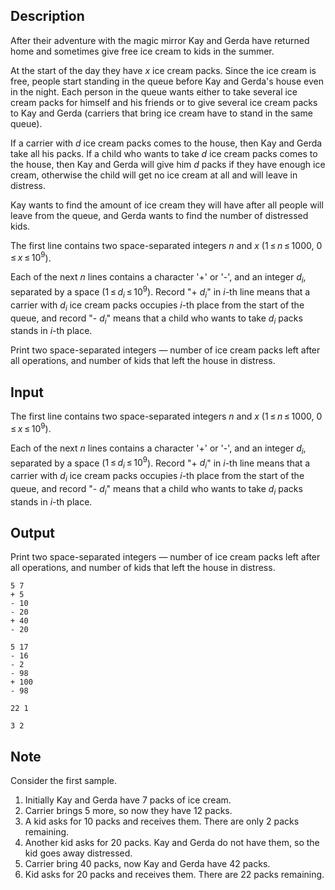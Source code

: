 ## Description

<div><p>After their adventure with the magic mirror Kay and Gerda have returned home and sometimes give free ice cream to kids in the summer.</p><p>At the start of the day they have <span class="tex-span"><i>x</i></span> ice cream packs. Since the ice cream is free, people start standing in the queue before Kay and Gerda's house even in the night. Each person in the queue wants either to take several ice cream packs for himself and his friends or to give several ice cream packs to Kay and Gerda (carriers that bring ice cream have to stand in the same queue).</p><p>If a carrier with <span class="tex-span"><i>d</i></span> ice cream packs comes to the house, then Kay and Gerda take all his packs. If a child who wants to take <span class="tex-span"><i>d</i></span> ice cream packs comes to the house, then Kay and Gerda will give him <span class="tex-span"><i>d</i></span> packs if they have enough ice cream, otherwise the child will get no ice cream at all and will leave in distress.</p><p>Kay wants to find the amount of ice cream they will have after all people will leave from the queue, and Gerda wants to find the number of distressed kids.</p></div><div class="input-specification"><p>The first line contains two space-separated integers <span class="tex-span"><i>n</i></span> and <span class="tex-span"><i>x</i></span> (<span class="tex-span">1 ≤ <i>n</i> ≤ 1000</span>, <span class="tex-span">0 ≤ <i>x</i> ≤ 10<sup class="upper-index">9</sup></span>).</p><p>Each of the next <span class="tex-span"><i>n</i></span> lines contains a character '<span class="tex-font-style-tt">+</span>' or '<span class="tex-font-style-tt">-</span>', and an integer <span class="tex-span"><i>d</i><sub class="lower-index"><i>i</i></sub></span>, separated by a space (<span class="tex-span">1 ≤ <i>d</i><sub class="lower-index"><i>i</i></sub> ≤ 10<sup class="upper-index">9</sup></span>). Record "<span class="tex-font-style-tt">+ </span><span class="tex-span"><i>d</i><sub class="lower-index"><i>i</i></sub></span>" in <span class="tex-span"><i>i</i></span>-th line means that a carrier with <span class="tex-span"><i>d</i><sub class="lower-index"><i>i</i></sub></span> ice cream packs occupies <span class="tex-span"><i>i</i></span>-th place from the start of the queue, and record "<span class="tex-font-style-tt">- </span><span class="tex-span"><i>d</i><sub class="lower-index"><i>i</i></sub></span>" means that a child who wants to take <span class="tex-span"><i>d</i><sub class="lower-index"><i>i</i></sub></span> packs stands in <span class="tex-span"><i>i</i></span>-th place.</p></div><div class="output-specification"><p>Print two space-separated integers&nbsp;— number of ice cream packs left after all operations, and number of kids that left the house in distress.</p></div>

## Input

<p>The first line contains two space-separated integers <span class="tex-span"><i>n</i></span> and <span class="tex-span"><i>x</i></span> (<span class="tex-span">1 ≤ <i>n</i> ≤ 1000</span>, <span class="tex-span">0 ≤ <i>x</i> ≤ 10<sup class="upper-index">9</sup></span>).</p><p>Each of the next <span class="tex-span"><i>n</i></span> lines contains a character '<span class="tex-font-style-tt">+</span>' or '<span class="tex-font-style-tt">-</span>', and an integer <span class="tex-span"><i>d</i><sub class="lower-index"><i>i</i></sub></span>, separated by a space (<span class="tex-span">1 ≤ <i>d</i><sub class="lower-index"><i>i</i></sub> ≤ 10<sup class="upper-index">9</sup></span>). Record "<span class="tex-font-style-tt">+ </span><span class="tex-span"><i>d</i><sub class="lower-index"><i>i</i></sub></span>" in <span class="tex-span"><i>i</i></span>-th line means that a carrier with <span class="tex-span"><i>d</i><sub class="lower-index"><i>i</i></sub></span> ice cream packs occupies <span class="tex-span"><i>i</i></span>-th place from the start of the queue, and record "<span class="tex-font-style-tt">- </span><span class="tex-span"><i>d</i><sub class="lower-index"><i>i</i></sub></span>" means that a child who wants to take <span class="tex-span"><i>d</i><sub class="lower-index"><i>i</i></sub></span> packs stands in <span class="tex-span"><i>i</i></span>-th place.</p>

## Output

<p>Print two space-separated integers&nbsp;— number of ice cream packs left after all operations, and number of kids that left the house in distress.</p>





```input1
5 7
+ 5
- 10
- 20
+ 40
- 20

```




```input2
5 17
- 16
- 2
- 98
+ 100
- 98

```




```output1
22 1

```




```output2
3 2

```



## Note

<p>Consider the first sample.</p><ol> <li> Initially Kay and Gerda have <span class="tex-span">7</span> packs of ice cream. </li><li> Carrier brings <span class="tex-span">5</span> more, so now they have <span class="tex-span">12</span> packs. </li><li> A kid asks for <span class="tex-span">10</span> packs and receives them. There are only <span class="tex-span">2</span> packs remaining. </li><li> Another kid asks for <span class="tex-span">20</span> packs. Kay and Gerda do not have them, so the kid goes away distressed. </li><li> Carrier bring <span class="tex-span">40</span> packs, now Kay and Gerda have <span class="tex-span">42</span> packs. </li><li> Kid asks for <span class="tex-span">20</span> packs and receives them. There are <span class="tex-span">22</span> packs remaining. </li></ol>
